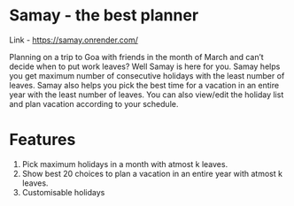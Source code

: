# Samay - the best planner

Link - https://samay.onrender.com/

Planning on a trip to Goa with friends in the month of March and can’t decide when to put work leaves? Well Samay is here for you. 
Samay helps you get maximum number of consecutive holidays with the least number of leaves. Samay also helps you pick the best time for a vacation in an entire year with the least number of leaves. You can also view/edit the holiday list and plan vacation according to your schedule.

# Features
1. Pick maximum holidays in a month with atmost k leaves.
2. Show best 20 choices to plan a vacation in an entire year with atmost k leaves.
3. Customisable holidays 
